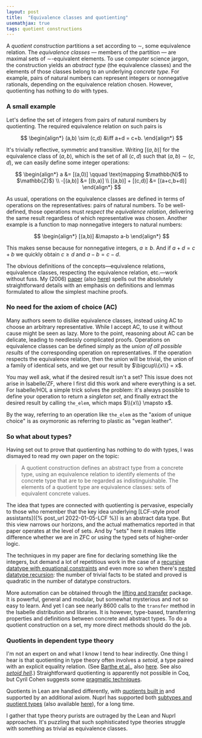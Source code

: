 ```yaml
---
layout: post
title:  "Equivalence classes and quotienting"
usemathjax: true 
tags: quotient constructions
---
```


A *quotient construction* partitions a set according to ∼, some equivalence relation. The *equivalence classes* — members of the partition — are maximal sets of ∼-equivalent elements. To use computer science jargon, the construction yields an *abstract type* (the equivalence classes) and the elements of those classes belong to an underlying *concrete type*.
For example, pairs of natural numbers can represent integers or nonnegative rationals, depending on the equivalence relation chosen.
However, quotienting has nothing to do with types.

### A small example

Let's define the set of integers from pairs of natural numbers by quotienting. 
The required equivalence relation on such pairs is

$$
\begin{align*}
 (a,b) \sim (c,d) &\iff a+d = c+b. 
\end{align*}
$$

It's trivially reflective, symmetric and transitive. Writing $[(a,b)]$ for the equivalence class of $(a,b)$, which is the set of all $(c,d)$ such that $(a,b) \sim (c,d)$, we can easily define some integer operations:

$$
\begin{align*}
a &= [(a,0)] \qquad \text{mapping $\mathbb{N}$ to $\mathbb{Z}$} \\
-[(a,b)] &= [(b,a)] \\
[(a,b)] + [(c,d)] &= [(a+c,b+d)] 
\end{align*}
$$

As usual, operations on the equivalence classes are defined in terms of operations on the representatives: pairs of natural numbers. To be well-defined, those operations must *respect the equivalence relation*, delivering the same result regardless of which representative was chosen. Another example is a function to map nonnegative integers to natural numbers:

$$
\begin{align*}
[(a,b)] &\mapsto a-b
\end{align*}
$$

This makes sense because for nonnegative integers, $a\ge b$.
And if $a+d = c+b$ we quickly obtain $c\ge d$ and $a-b=c-d$.

The obvious definitions of the concepts—equivalence relations, equivalence classes, respecting the equivalence relation, etc.—work without fuss. My (2006) [paper](https://dl.acm.org/doi/10.1145/1183278.1183280) (also
[here](https://arxiv.org/abs/1907.07591)) spells out the absolutely straightforward details with an emphasis on definitions and lemmas formulated to allow the simplest machine proofs.


### No need for the axiom of choice (AC)

Many authors seem to dislike equivalence classes, instead using AC to choose an arbitrary representative. While I accept AC, to use it without cause might be seen as lazy. More to the point, reasoning about AC can be delicate, leading to needlessly complicated proofs. Operations on equivalence classes can be defined simply as the *union of all possible results* of the corresponding operation on representatives. If the operation respects the equivalence relation, then the union will be trivial, the union of a family of identical sets, and we get our result by $\bigcup\\{x\\} = x$.

You may well ask, what if the desired result isn't a set? This issue does not arise in Isabelle/ZF, where I first did this work and where everything is a set. For Isabelle/HOL a simple trick solves the problem: it's always possible to define your operation to return a *singleton set*, and finally extract the desired result by calling `the_elem`, which maps $\\{x\\} \mapsto x$.

By the way, referring to an operation like `the_elem` as the "axiom of unique choice" is as oxymoronic as referring to plastic as "vegan leather".

### So what about types?

Having set out to prove that quotienting has nothing to do with types, I was dismayed to read my own paper on the topic:

> A quotient construction defines an abstract type from a concrete type, using an equivalence relation to identify elements of the concrete type that are to be regarded as indistinguishable. The elements of a quotient type are equivalence classes: sets of equivalent concrete values.

The idea that types are connected with quotienting is pervasive, especially 
to those who remember that the key idea underlying [LCF-style proof assistants]({% post_url 2022-01-05-LCF %}) is an abstract data type.
But this view narrows our horizons, and the actual mathematics reported in that paper operates at the level of sets.
And by "sets" here it makes little difference whether we are in ZFC or using the typed sets of higher-order logic.

The techniques in my paper are fine for declaring something like the integers, but demand a lot of repetitious work in the case of a [recursive datatype with equational constraints](https://isabelle.in.tum.de/library/HOL/HOL-Induct/QuoDataType.html) and even more so when there's [nested datatype recursion](https://isabelle.in.tum.de/library/HOL/HOL-Induct/QuoNestedDataType.html):
the number of trivial facts to be stated and proved is quadratic in the number of datatype constructors. 

More automation can be obtained through the [lifting and transfer](https://rdcu.be/cI622) package.
It is powerful, general and modular, but somewhat mysterious and not so easy to learn. And yet I can see nearly 8600 calls to the `transfer` method in the Isabelle distribution and libraries.
It is however, type-based, transferring properties and definitions between concrete and abstract types.
To do a quotient construction on a set, my more direct methods should do the job.


### Quotients in dependent type theory

I'm not an expert on and what I know I tend to hear indirectly. One thing I hear is that quotienting in type theory often involves a *setoid*, a type paired with an explicit equality relation. (See [Barthe et al.](https://doi.org/10.1017/S0956796802004501), also [here](https://hal.archives-ouvertes.fr/hal-01124972).
See also [*setoid hell*](https://www.google.com/search?client=safari&rls=10_15_7&q=setoid+hell&ie=UTF-8&oe=UTF-8).)
Straightforward quotienting is apparently not possible in Coq, 
but Cyril Cohen suggests some [pragmatic techniques](https://rdcu.be/cI1i6).

Quotients in Lean are handled differently, with [quotients built in](https://leanprover.github.io/theorem_proving_in_lean/axioms_and_computation.html#quotients) and supported by an additional axiom.
Nuprl has supported both [subtypes and quotient types](https://doi.org/10.1016/j.jal.2005.10.005) (also available [here](https://www.cs.cornell.edu/courses/cs4860/2018sp/lecture-notes/ICTT.pdf)), for a long time.

I gather that type theory purists are outraged by the Lean and Nuprl approaches.
It's puzzling that such sophisticated type theories struggle with something as trivial as equivalence classes.
